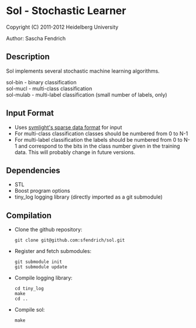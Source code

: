 Sol - Stochastic Learner
========================

Copyright (C) 2011-2012 Heidelberg University

Author: Sascha Fendrich  


Description
-----------

Sol implements several stochastic machine learning algorithms.

sol-bin   - binary classification  
sol-mucl  - multi-class classification  
sol-mulab - multi-label classification (small number of labels, only)  


Input Format
------------

*   Uses [svmlight's  sparse data format](http://svmlight.joachims.org)
    for input
*   For multi-class classification classes should be numbered from 0 to N-1
*   For multi-label classification the labels should be numbered from 
    0 to N-1 and correspond to the bits in the class number given in the
    training data. This will probably change in future versions.


Dependencies
------------

*   STL
*   Boost program options
*   tiny_log logging library (directly imported as a git submodule)


Compilation
-----------

*   Clone the github repository:

        git clone git@github.com:sfendrich/sol.git

*   Register and fetch submodules:

        git submodule init
        git submodule update

*   Compile logging library:

        cd tiny_log
        make
        cd ..

*   Compile sol:

        make

